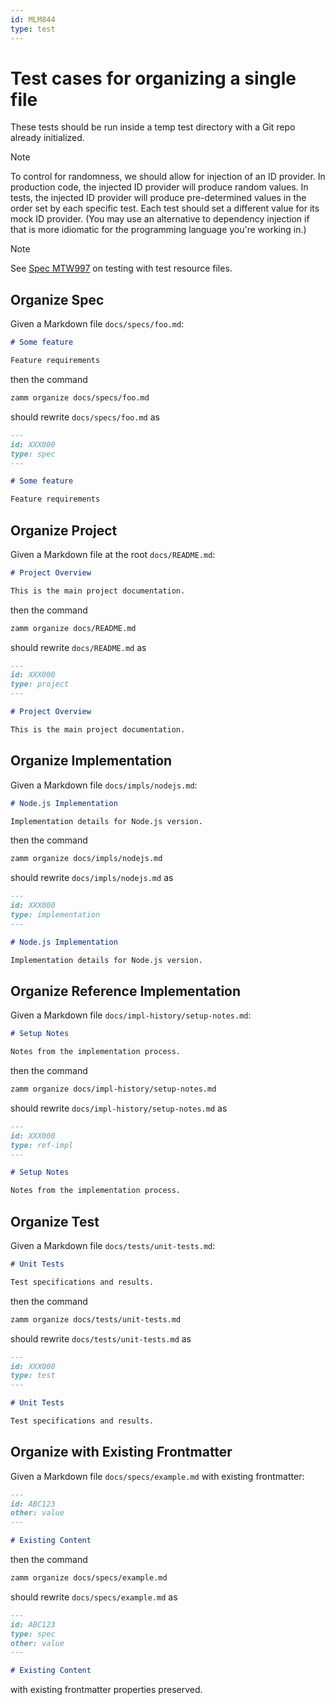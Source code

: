 ```yaml
---
id: MLM844
type: test
---
```


# Test cases for organizing a single file

These tests should be run inside a temp test directory with a Git repo already initialized.

> [!NOTE]
> To control for randomness, we should allow for injection of an ID provider. In production code, the injected ID provider will produce random values. In tests, the injected ID provider will produce pre-determined values in the order set by each specific test. Each test should set a different value for its mock ID provider. (You may use an alternative to dependency injection if that is more idiomatic for the programming language you're working in.)

> [!NOTE]
> See [Spec MTW997](/docs/test-file-resources.md) on testing with test resource files.

## Organize Spec

Given a Markdown file `docs/specs/foo.md`:

```md
# Some feature

Feature requirements
```

then the command

```bash
zamm organize docs/specs/foo.md
```

should rewrite `docs/specs/foo.md` as

```md
---
id: XXX000
type: spec
---

# Some feature

Feature requirements
```

## Organize Project

Given a Markdown file at the root `docs/README.md`:

```md
# Project Overview

This is the main project documentation.
```

then the command

```bash
zamm organize docs/README.md
```

should rewrite `docs/README.md` as

```md
---
id: XXX000
type: project
---

# Project Overview

This is the main project documentation.
```

## Organize Implementation

Given a Markdown file `docs/impls/nodejs.md`:

```md
# Node.js Implementation

Implementation details for Node.js version.
```

then the command

```bash
zamm organize docs/impls/nodejs.md
```

should rewrite `docs/impls/nodejs.md` as

```md
---
id: XXX000
type: implementation
---

# Node.js Implementation

Implementation details for Node.js version.
```

## Organize Reference Implementation

Given a Markdown file `docs/impl-history/setup-notes.md`:

```md
# Setup Notes

Notes from the implementation process.
```

then the command

```bash
zamm organize docs/impl-history/setup-notes.md
```

should rewrite `docs/impl-history/setup-notes.md` as

```md
---
id: XXX000
type: ref-impl
---

# Setup Notes

Notes from the implementation process.
```

## Organize Test

Given a Markdown file `docs/tests/unit-tests.md`:

```md
# Unit Tests

Test specifications and results.
```

then the command

```bash
zamm organize docs/tests/unit-tests.md
```

should rewrite `docs/tests/unit-tests.md` as

```md
---
id: XXX000
type: test
---

# Unit Tests

Test specifications and results.
```

## Organize with Existing Frontmatter

Given a Markdown file `docs/specs/example.md` with existing frontmatter:

```md
---
id: ABC123
other: value
---

# Existing Content
```

then the command

```bash
zamm organize docs/specs/example.md
```

should rewrite `docs/specs/example.md` as

```md
---
id: ABC123
type: spec
other: value
---

# Existing Content
```

with existing frontmatter properties preserved.

